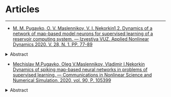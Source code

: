 # Articles
***
* [M. M. Pugavko, O. V. Maslennikov, V. I. Nekorkin1,2. Dynamics of a network of map-based model neurons for supervised learning of a reservoir computing system. — Izvestiya VUZ. Applied Nonlinear Dynamics 2020. V. 28, N. 1. PP. 77-89](https://andjournal.sgu.ru/ru/articles/dinamika-seti-diskretnyh-modelnyh-neyronov-pri-kontroliruemom-obuchenii-sistemy)

<details>
    <summary> Abstract </summary>

The purpose of this work is to develop a reservoir computing system that contains a network of model neurons
with discrete time, and to study the characteristics of the system when it is trained to autonomously generate a harmonic
target signal. Methods of work include approaches of nonlinear dynamics (phase space analysis depending on parameters),
machine learning (reservoir computing, supervised error minimization) and computer modeling (implementation of numerical
algorithms, plotting of characteristics and diagrams). Results. A reservoir computing system based on a network of coupled
discrete model neurons was constructed, and the possibility of its supervised training in generating the target signal using
the controlled error minimization method FORCE was demonstrated. It has been found that with increasing network size,
the mean square error of learning decreases. The dynamic regimes arising at the level of individual activity of intra-reservoir
neurons at various stages of training are studied. It is shown that in the process of training, the network-reservoir transits
from the state of space-time disorder to the state with regular clusters of spiking activity. The optimal values of the coupling
coefficients and the parameters of the intrinsic dynamics of neurons corresponding to the minimum learning error were found.
Conclusion. A new reservoir computing system is proposed in the work, the basic unit of which is the Courbage–Nekorkin discrete-time model neuron. The advantage of a network based on such a spiking neuron model is that the model is specified in the form of a mapping, therefore, there is no need to perform an integration operation. The proposed system has shown its effectiveness in training autonomous generation of a harmonic function, as well as for a number of other target functions.
</details>

* [Mechislav M.Pugavko, Oleg V.Maslennikov, Vladimir I.Nekorkin Dynamics of spiking map-based neural networks in problems of supervised learning. — Communications in Nonlinear Science and Numerical Simulation, 2020, vol. 90, P. 105399](https://www.sciencedirect.com/science/article/abs/pii/S1007570420302318?via%3Dihub)

<details>
    <summary>Abstract</summary>

Recurrent networks of artificial spiking neurons trained to perform target functions are a perspective tool for understanding dynamic principles of information processing in computational neuroscience. Here, we develop a system of this type based on a map-based model of neural activity allowing for producing various biologically relevant regimes. Target signals used to supervisely train the network are sinusoid functions of different frequencies. Impacts of individual neuron dynamics, coupling strength, network size and other key parameters on the learning error are studied. Our findings suggest, among others, that firing rate heterogeneity as well as mixing of spiking and nonspiking regimes of neurons comprising the network can improve its performance for a wider range of target frequencies. At a single neuron activity level, successful training gives rise to well separated domains with qualitatively different dynamics. 
</details>

